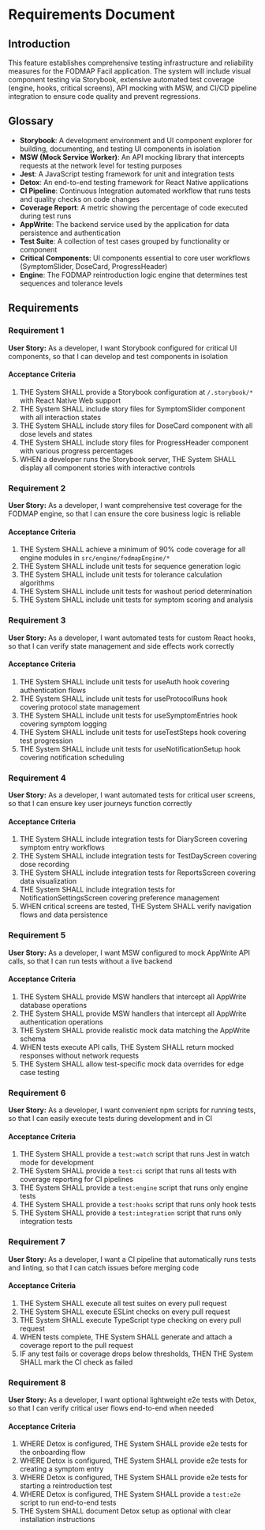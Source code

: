 # Requirements Document

## Introduction

This feature establishes comprehensive testing infrastructure and reliability measures for the FODMAP Facil application. The system will include visual component testing via Storybook, extensive automated test coverage (engine, hooks, critical screens), API mocking with MSW, and CI/CD pipeline integration to ensure code quality and prevent regressions.

## Glossary

- **Storybook**: A development environment and UI component explorer for building, documenting, and testing UI components in isolation
- **MSW (Mock Service Worker)**: An API mocking library that intercepts requests at the network level for testing purposes
- **Jest**: A JavaScript testing framework for unit and integration tests
- **Detox**: An end-to-end testing framework for React Native applications
- **CI Pipeline**: Continuous Integration automated workflow that runs tests and quality checks on code changes
- **Coverage Report**: A metric showing the percentage of code executed during test runs
- **AppWrite**: The backend service used by the application for data persistence and authentication
- **Test Suite**: A collection of test cases grouped by functionality or component
- **Critical Components**: UI components essential to core user workflows (SymptomSlider, DoseCard, ProgressHeader)
- **Engine**: The FODMAP reintroduction logic engine that determines test sequences and tolerance levels

## Requirements

### Requirement 1

**User Story:** As a developer, I want Storybook configured for critical UI components, so that I can develop and test components in isolation

#### Acceptance Criteria

1. THE System SHALL provide a Storybook configuration at `/.storybook/*` with React Native Web support
2. THE System SHALL include story files for SymptomSlider component with all interaction states
3. THE System SHALL include story files for DoseCard component with all dose levels and states
4. THE System SHALL include story files for ProgressHeader component with various progress percentages
5. WHEN a developer runs the Storybook server, THE System SHALL display all component stories with interactive controls

### Requirement 2

**User Story:** As a developer, I want comprehensive test coverage for the FODMAP engine, so that I can ensure the core business logic is reliable

#### Acceptance Criteria

1. THE System SHALL achieve a minimum of 90% code coverage for all engine modules in `src/engine/fodmapEngine/*`
2. THE System SHALL include unit tests for sequence generation logic
3. THE System SHALL include unit tests for tolerance calculation algorithms
4. THE System SHALL include unit tests for washout period determination
5. THE System SHALL include unit tests for symptom scoring and analysis

### Requirement 3

**User Story:** As a developer, I want automated tests for custom React hooks, so that I can verify state management and side effects work correctly

#### Acceptance Criteria

1. THE System SHALL include unit tests for useAuth hook covering authentication flows
2. THE System SHALL include unit tests for useProtocolRuns hook covering protocol state management
3. THE System SHALL include unit tests for useSymptomEntries hook covering symptom logging
4. THE System SHALL include unit tests for useTestSteps hook covering test progression
5. THE System SHALL include unit tests for useNotificationSetup hook covering notification scheduling

### Requirement 4

**User Story:** As a developer, I want automated tests for critical user screens, so that I can ensure key user journeys function correctly

#### Acceptance Criteria

1. THE System SHALL include integration tests for DiaryScreen covering symptom entry workflows
2. THE System SHALL include integration tests for TestDayScreen covering dose recording
3. THE System SHALL include integration tests for ReportsScreen covering data visualization
4. THE System SHALL include integration tests for NotificationSettingsScreen covering preference management
5. WHEN critical screens are tested, THE System SHALL verify navigation flows and data persistence

### Requirement 5

**User Story:** As a developer, I want MSW configured to mock AppWrite API calls, so that I can run tests without a live backend

#### Acceptance Criteria

1. THE System SHALL provide MSW handlers that intercept all AppWrite database operations
2. THE System SHALL provide MSW handlers that intercept all AppWrite authentication operations
3. THE System SHALL provide realistic mock data matching the AppWrite schema
4. WHEN tests execute API calls, THE System SHALL return mocked responses without network requests
5. THE System SHALL allow test-specific mock data overrides for edge case testing

### Requirement 6

**User Story:** As a developer, I want convenient npm scripts for running tests, so that I can easily execute tests during development and in CI

#### Acceptance Criteria

1. THE System SHALL provide a `test:watch` script that runs Jest in watch mode for development
2. THE System SHALL provide a `test:ci` script that runs all tests with coverage reporting for CI pipelines
3. THE System SHALL provide a `test:engine` script that runs only engine tests
4. THE System SHALL provide a `test:hooks` script that runs only hook tests
5. THE System SHALL provide a `test:integration` script that runs only integration tests

### Requirement 7

**User Story:** As a developer, I want a CI pipeline that automatically runs tests and linting, so that I can catch issues before merging code

#### Acceptance Criteria

1. THE System SHALL execute all test suites on every pull request
2. THE System SHALL execute ESLint checks on every pull request
3. THE System SHALL execute TypeScript type checking on every pull request
4. WHEN tests complete, THE System SHALL generate and attach a coverage report to the pull request
5. IF any test fails or coverage drops below thresholds, THEN THE System SHALL mark the CI check as failed

### Requirement 8

**User Story:** As a developer, I want optional lightweight e2e tests with Detox, so that I can verify critical user flows end-to-end when needed

#### Acceptance Criteria

1. WHERE Detox is configured, THE System SHALL provide e2e tests for the onboarding flow
2. WHERE Detox is configured, THE System SHALL provide e2e tests for creating a symptom entry
3. WHERE Detox is configured, THE System SHALL provide e2e tests for starting a reintroduction test
4. WHERE Detox is configured, THE System SHALL provide a `test:e2e` script to run end-to-end tests
5. THE System SHALL document Detox setup as optional with clear installation instructions
